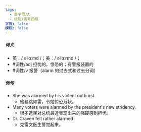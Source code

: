 ```yaml
---
tags:
  - 首字母/A
  - 级别/高考四级
掌握: false
模糊: false
---
```

##### 词义
- 英：/ əˈlɑːmd /；美：/ əˈlɑːrmd /；
- #词性/adj 担忧的，惊恐的；有警报装置的
- #词性/v 报警（alarm 的过去式和过去分词）
##### 例句
- She was alarmed by his violent outburst.
	- 他暴跳如雷，令她惊恐万状。
- Many voters were alarmed by the president's new stridency.
	- 很多选民对总统最近表现出来的强硬感到担忧。
- Dr. Craven felt rather alarmed .
	- 克雷文医生警觉起来。
